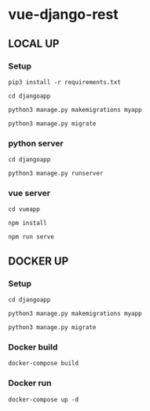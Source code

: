 # vue-django-rest

## LOCAL UP
### Setup
`pip3 install -r requirements.txt`

`cd djangoapp`

`python3 manage.py makemigrations myapp`

`python3 manage.py migrate`

### python server
`cd djangoapp`

`python3 manage.py runserver`

### vue server
`cd vueapp`

`npm install`

`npm run serve`


## DOCKER UP

### Setup
`cd djangoapp`

`python3 manage.py makemigrations myapp`

`python3 manage.py migrate`

### Docker build

`docker-compose build`

### Docker run

`docker-compose up -d`
